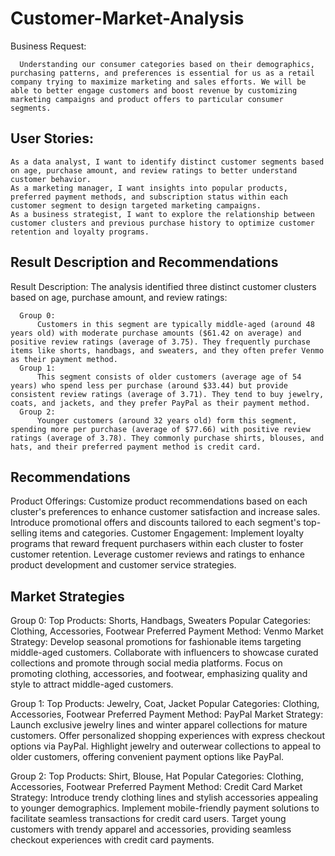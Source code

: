 # Customer-Market-Analysis
Business Request: 

      Understanding our consumer categories based on their demographics, purchasing patterns, and preferences is essential for us as a retail company trying to maximize marketing and sales efforts. We will be able to better engage customers and boost revenue by customizing marketing campaigns and product offers to particular consumer segments.

## User Stories:

    As a data analyst, I want to identify distinct customer segments based on age, purchase amount, and review ratings to better understand customer behavior.
    As a marketing manager, I want insights into popular products, preferred payment methods, and subscription status within each customer segment to design targeted marketing campaigns.
    As a business strategist, I want to explore the relationship between customer clusters and previous purchase history to optimize customer retention and loyalty programs.

## Result Description and Recommendations

Result Description:
    The analysis identified three distinct customer clusters based on age, purchase amount, and review ratings:

      Group 0: 
          Customers in this segment are typically middle-aged (around 48 years old) with moderate purchase amounts ($61.42 on average) and positive review ratings (average of 3.75). They frequently purchase            items like shorts, handbags, and sweaters, and they often prefer Venmo as their payment method.
      Group 1: 
          This segment consists of older customers (average age of 54 years) who spend less per purchase (around $33.44) but provide consistent review ratings (average of 3.71). They tend to buy jewelry,               coats, and jackets, and they prefer PayPal as their payment method.
      Group 2: 
          Younger customers (around 32 years old) form this segment, spending more per purchase (average of $77.66) with positive review ratings (average of 3.78). They commonly purchase shirts, blouses, and           hats, and their preferred payment method is credit card.




## Recommendations

Product Offerings:
        Customize product recommendations based on each cluster's preferences to enhance customer satisfaction and increase sales.
        Introduce promotional offers and discounts tailored to each segment's top-selling items and categories.
Customer Engagement:
        Implement loyalty programs that reward frequent purchasers within each cluster to foster customer retention.
        Leverage customer reviews and ratings to enhance product development and customer service strategies.

## Market Strategies 

Group 0:
      Top Products: Shorts, Handbags, Sweaters
      Popular Categories: Clothing, Accessories, Footwear
      Preferred Payment Method: Venmo
      Market Strategy:
      Develop seasonal promotions for fashionable items targeting middle-aged customers.
      Collaborate with influencers to showcase curated collections and promote through social media platforms.
      Focus on promoting clothing, accessories, and footwear, emphasizing quality and style to attract middle-aged customers.

Group 1:
      Top Products: Jewelry, Coat, Jacket
      Popular Categories: Clothing, Accessories, Footwear
      Preferred Payment Method: PayPal
      Market Strategy:
      Launch exclusive jewelry lines and winter apparel collections for mature customers.
      Offer personalized shopping experiences with express checkout options via PayPal.
      Highlight jewelry and outerwear collections to appeal to older customers, offering convenient payment options like PayPal.

Group 2:
      Top Products: Shirt, Blouse, Hat
      Popular Categories: Clothing, Accessories, Footwear
      Preferred Payment Method: Credit Card
      Market Strategy:
      Introduce trendy clothing lines and stylish accessories appealing to younger demographics.
      Implement mobile-friendly payment solutions to facilitate seamless transactions for credit card users.
      Target young customers with trendy apparel and accessories, providing seamless checkout experiences with credit card payments.
